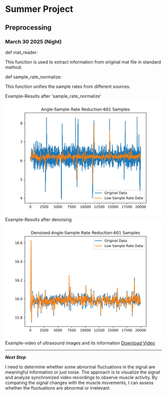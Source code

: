 # Summer Project

## Preprocessing

### March 30 2025 (Night)
def mat_reader:

This function is used to extract information from original mat file in standard method.

def sample_rate_normalize:

This function unifies the sample rates from different sources.

Example-Results after 'sample_rate_normalize'
![angle sample rate reduction](src/readme_source/angle_low_sample_rate.png)
Example-Results after denoising
![denoising](src/readme_source/after_denoising-angle_low_sample_rate.png)
Example-video of ultrasound images and its information
[Download Video](up_test1.mp4)

----
***Next Step***

I need to determine whether some abnormal fluctuations in the signal are meaningful information or just noise. The approach is to visualize the signal and analyze synchronized video recordings to observe muscle activity. By comparing the signal changes with the muscle movements, I can assess whether the fluctuations are abnormal or irrelevant.


